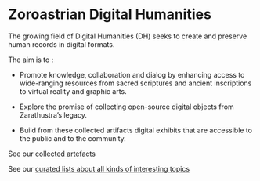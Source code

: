 # Zoroastrian Digital Humanities

The growing field of Digital Humanities (DH) seeks to create and preserve human records in digital formats.

The aim is to :

- Promote knowledge, collaboration and dialog by enhancing access to wide-ranging resources from sacred scriptures and ancient inscriptions to virtual reality and graphic arts.

- Explore the promise of collecting open-source digital objects from Zarathustra’s legacy.

- Build from these collected artifacts digital exhibits that are accessible to the public and to the community.

See our [collected artefacts](https://github.com/Zoroastrian-Digital-Humanities/Artefacts#artefacts)

See our [curated lists about all kinds of interesting topics](https://github.com/Zoroastrian-Digital-Humanities/Awesome#awesome)
